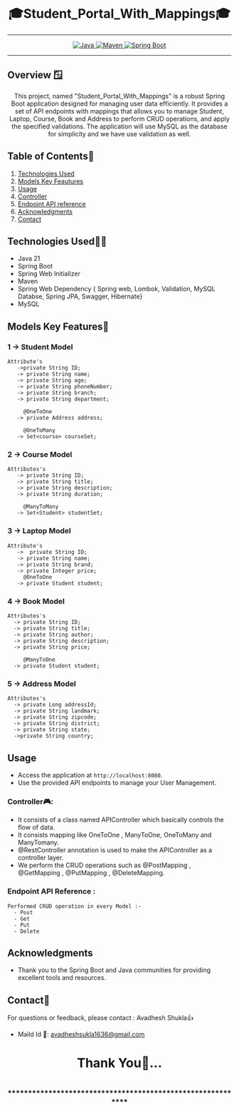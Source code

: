 # <h1 align = "center"> 🎓Student_Portal_With_Mappings🎓 </h1>
___ 
<p align="center">
<a href="Java url">
    <img alt="Java" src="https://img.shields.io/badge/Java->=8-darkblue.svg" />
</a>
<a href="Maven url" >
    <img alt="Maven" src="https://img.shields.io/badge/maven-3.1.3-brightgreen.svg" />
</a>
<a href="Spring Boot url" >
    <img alt="Spring Boot" src="https://img.shields.io/badge/Spring Boot-3.0.6-brightgreen.svg" />
</a>
</p>

---

<p align="left">

<!-- Project Description -->
## Overview 🪟
<p align="center">This project, named "Student_Portal_With_Mappings" is a robust Spring Boot application designed for managing user data efficiently. It provides a set of API endpoints with mappings that allows you to manage Student, Laptop, Course, Book and Address to perform CRUD operations, and apply the specified validations. The application will use MySQL as the database for simplicity and we have use validation as well.
</p>

<!-- Table of Contents -->
## Table of Contents📑
1. [Technologies Used](#technologies-used)
2. [Models Key Feautures](#models-key-features🔑)
3. [Usage](#usage)
4. [Controller](#controller🎮)
5. [Endpoint API reference](#endpoint-api-reference)
6. [Acknowledgments](#acknowledgments)
7. [Contact](#contact)

<!-- Technologies Used -->
## Technologies Used🧑‍💻
- Java 21
- Spring Boot
- Spring Web Initializer
- Maven 
- Spring Web Dependency  { Spring web, Lombok, Validation, MySQL Databse, Spring JPA, Swagger, Hibernate}
- MySQL


<!-- Model --->

## Models Key Features🔑
### 1 -> Student Model
    Attribute's
       ->private String ID;
       -> private String name;
       -> private String age;
       -> private String phoneNumber;
       -> private String branch;
       -> private String department;

         @OneToOne
       -> private Address address;

         @OneToMany
       -> Set<course> courseSet;
 

### 2 -> Course Model
    Attributes's
       -> private String ID;
       -> private String title;
       -> private String description;
       -> private String duration;

         @ManyToMany
       -> Set<Student> studentSet;

 ### 3 -> Laptop Model
    Attribute's
       ->  private String ID;
       -> private String name;
       -> private String brand;
       -> private Integer price;
         @OneToOne
       -> private Student student;

### 4 -> Book Model
    Attributes's
      -> private String ID;
      -> private String title;
      -> private String author;
      -> private String description;
      -> private String price;

         @ManyToOne
      -> private Student student;

### 5 -> Address Model
    Attributes's
      -> private Long addressId;
      -> private String landmark;
      -> private String zipcode;
      -> private String district;
      -> private String state;
      ->private String country;


<!-- Usage -->
## Usage
- Access the application at `http://localhost:8080`.
- Use the provided API endpoints to manage your User Management.

### Controller🎮:
- It consists of a class named APIController which basically controls the flow of data.
- It consists mapping like OneToOne , ManyToOne, OneToMany and ManyTomany.
- @RestController annotation is used to make the APIController as a controller layer.
- We perform the CRUD operations such as @PostMapping , @GetMapping , @PutMapping , @DeleteMapping.

### Endpoint API Reference :

    Performed CRUD operation in every Model :- 
      - Post
      - Get
      - Put
      - Delete
    

 <!-- Acknowledgments -->
## Acknowledgments
- Thank you to the Spring Boot and Java communities for providing excellent tools and resources.

<!-- Contact -->
## Contact📲
For questions or feedback, please contact : Avadhesh Shukla👍
- Maild Id 📧: avadheshsukla1636@gmail.com

<h1 align="center">Thank You💖...<h1>
<h3 align = "center"> ***********************************************************<h3>




 
